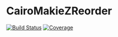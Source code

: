 # CairoMakieZReorder

[![Build Status](https://github.com/pfuchter/CairoMakieZReorder.jl/actions/workflows/CI.yml/badge.svg?branch=main)](https://github.com/pfuchter/CairoMakieZReorder.jl/actions/workflows/CI.yml?query=branch%3Amain)
[![Coverage](https://codecov.io/gh/pfuchter/CairoMakieZReorder.jl/branch/main/graph/badge.svg)](https://codecov.io/gh/pfuchter/CairoMakieZReorder.jl)
